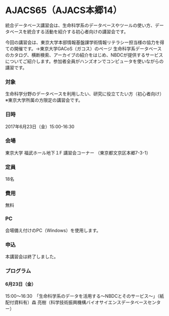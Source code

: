 # AJACS65（AJACS本郷14）

統合データベース講習会は、生命科学系のデータベースやツールの使い方、データベースを統合する活動を紹介する初心者向けの講習会です。

今回の講習会は、東京大学本部情報基盤課学術情報リテラシー担当様の協力を得ての開催です。→東京大学GACoS（ガコス）のページ
生命科学系データベースのカタログ、横断検索、アーカイブの紹介をはじめ、NBDCが提供するサービスについてご紹介します。参加者全員がハンズオンでコンピュータを使いながらの講習です。

### 対象
生命科学分野のデータベースを利用したい、研究に役立てたい方（初心者向け）
※東京大学所属の方限定の講習会です。
### 日時
2017年6月23日（金）15:00-16:30
### 会場
東京大学 福武ホール地下１F 講習会コーナー
（東京都文京区本郷7-3-1）
### 定員
18名
### 費用
無料
### PC
会場備え付けのPC（Windows）を使用します。
### 申込
本講習会は終了しました。

### プログラム
#### 6月23日（金）
15:00～16:30　「生命科学系のデータを活用する～NBDCとそのサービス～」（紙配付資料有）森 亮樹（科学技術振興機構バイオサイエンスデータベースセンター）
